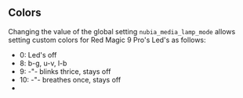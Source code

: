 ## Colors

Changing the value of the global setting `nubia_media_lamp_mode` allows
setting custom colors for Red Magic 9 Pro's Led's as follows:

- 0: Led's off
- 8: b-g, u-v, l-b
- 9: -"- blinks thrice, stays off
- 10: -"- breathes once, stays off
- 
